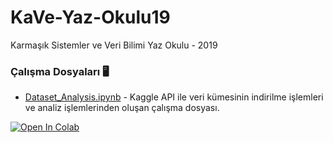 # KaVe-Yaz-Okulu19
Karmaşık Sistemler ve Veri Bilimi Yaz Okulu - 2019 


### Çalışma Dosyaları 🖥️
- [Dataset_Analysis.ipynb](https://nbviewer.jupyter.org/github/yavuzKomecoglu/KaVe-Yaz-Okulu19/blob/master/Dataset_Analysis.ipynb) - Kaggle API ile veri kümesinin indirilme işlemleri ve analiz işlemlerinden oluşan çalışma dosyası.

[![Open In Colab](https://colab.research.google.com/assets/colab-badge.svg)](https://colab.research.google.com/github/yavuzKomecoglu/KaVe-Yaz-Okulu19/blob/master/Dataset_Analysis.ipynb)
   


